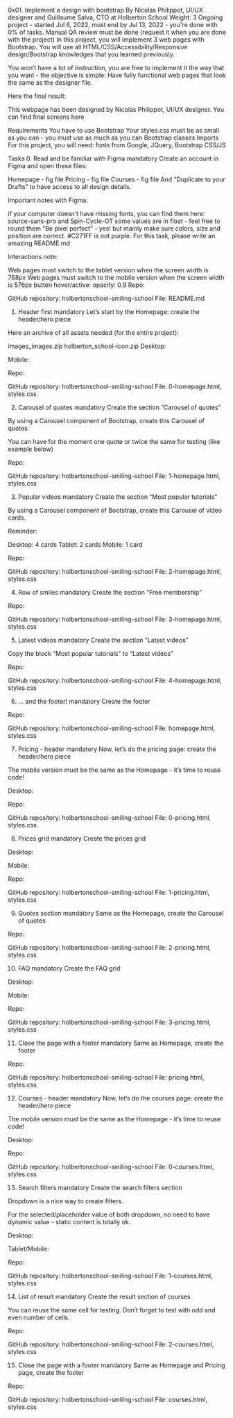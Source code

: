 0x01. Implement a design with bootstrap
 By Nicolas Philippot, UI/UX designer and Guillaume Salva, CTO at Holberton School
 Weight: 3
 Ongoing project - started Jul 6, 2022, must end by Jul 13, 2022 - you're done with 0% of tasks.
 Manual QA review must be done (request it when you are done with the project)
In this project, you will implement 3 web pages with Bootstrap. You will use all HTML/CSS/Accessibility/Responsive design/Bootstrap knowledges that you learned previously.

You won’t have a lot of instruction, you are free to implement it the way that you want - the objective is simple: Have fully functional web pages that look the same as the designer file.

Here the final result:



This webpage has been designed by Nicolas Philippot, UI/UX designer. You can find final screens here

Requirements
You have to use Bootstrap
Your styles.css must be as small as you can - you must use as much as you can Bootstrap classes
Imports
For this project, you will need: fonts from Google, JQuery, Bootstrap CSS/JS

<link href="https://fonts.googleapis.com/css?family=Source+Sans+Pro&display=swap" rel="stylesheet">
<link href="https://fonts.googleapis.com/css?family=Coiny&display=swap" rel="stylesheet">

<script src="https://code.jquery.com/jquery-3.4.1.min.js" integrity="sha256-CSXorXvZcTkaix6Yvo6HppcZGetbYMGWSFlBw8HfCJo=" crossorigin="anonymous"></script>
<script src="https://stackpath.bootstrapcdn.com/bootstrap/4.4.1/js/bootstrap.min.js" integrity="sha384-wfSDF2E50Y2D1uUdj0O3uMBJnjuUD4Ih7YwaYd1iqfktj0Uod8GCExl3Og8ifwB6" crossorigin="anonymous"></script>
<script src="https://cdnjs.cloudflare.com/ajax/libs/popper.js/1.12.9/umd/popper.min.js" integrity="sha384-ApNbgh9B+Y1QKtv3Rn7W3mgPxhU9K/ScQsAP7hUibX39j7fakFPskvXusvfa0b4Q" crossorigin="anonymous"></script>

<link rel="stylesheet" href="https://stackpath.bootstrapcdn.com/bootstrap/4.4.1/css/bootstrap.min.css" integrity="sha384-Vkoo8x4CGsO3+Hhxv8T/Q5PaXtkKtu6ug5TOeNV6gBiFeWPGFN9MuhOf23Q9Ifjh" crossorigin="anonymous">
Tasks
0. Read and be familiar with Figma
mandatory
Create an account in Figma and open these files:

Homepage - fig file
Pricing - fig file
Courses - fig file
And “Duplicate to your Drafts” to have access to all design details.



Important notes with Figma:

if your computer doesn’t have missing fonts, you can find them here: source-sans-pro and Spin-Cycle-OT
some values are in float - feel free to round them
“Be pixel perfect” - yes! but mainly make sure colors, size and position are correct. #C271FF is not purple.
For this task, please write an amazing README.md

Interactions note:

Web pages must switch to the tablet version when the screen width is 768px
Web pages must switch to the mobile version when the screen width is 576px
button hover/active: opacity: 0.9
Repo:

GitHub repository: holbertonschool-smiling-school
File: README.md
 
1. Header first
mandatory
Let’s start by the Homepage: create the header/hero piece

Here an archive of all assets needed (for the entire project):

images_images.zip
holberton_school-icon.zip
Desktop:



Mobile:



Repo:

GitHub repository: holbertonschool-smiling-school
File: 0-homepage.html, styles.css
 
2. Carousel of quotes
mandatory
Create the section “Carousel of quotes”

By using a Carousel component of Bootstrap, create this Carousel of quotes.

You can have for the moment one quote or twice the same for testing (like example below)



Repo:

GitHub repository: holbertonschool-smiling-school
File: 1-homepage.html, styles.css
 
3. Popular videos
mandatory
Create the section “Most popular tutorials”

By using a Carousel component of Bootstrap, create this Carousel of video cards.

Reminder:

Desktop: 4 cards
Tablet: 2 cards
Mobile: 1 card


Repo:

GitHub repository: holbertonschool-smiling-school
File: 2-homepage.html, styles.css
 
4. Row of smiles
mandatory
Create the section “Free membership”



Repo:

GitHub repository: holbertonschool-smiling-school
File: 3-homepage.html, styles.css
 
5. Latest videos
mandatory
Create the section “Latest videos”

Copy the block “Most popular tutorials” to “Latest videos”

Repo:

GitHub repository: holbertonschool-smiling-school
File: 4-homepage.html, styles.css
 
6. ... and the footer!
mandatory
Create the footer



Repo:

GitHub repository: holbertonschool-smiling-school
File: homepage.html, styles.css
 
7. Pricing - header
mandatory
Now, let’s do the pricing page: create the header/hero piece

The mobile version must be the same as the Homepage - it’s time to reuse code!

Desktop:



Repo:

GitHub repository: holbertonschool-smiling-school
File: 0-pricing.html, styles.css
 
8. Prices grid
mandatory
Create the prices grid

Desktop:



Mobile:



Repo:

GitHub repository: holbertonschool-smiling-school
File: 1-pricing.html, styles.css
 
9. Quotes section
mandatory
Same as the Homepage, create the Carousel of quotes

Repo:

GitHub repository: holbertonschool-smiling-school
File: 2-pricing.html, styles.css
 
10. FAQ
mandatory
Create the FAQ grid

Desktop:



Mobile:



Repo:

GitHub repository: holbertonschool-smiling-school
File: 3-pricing.html, styles.css
 
11. Close the page with a footer
mandatory
Same as Homepage, create the footer

Repo:

GitHub repository: holbertonschool-smiling-school
File: pricing.html, styles.css
 
12. Courses - header
mandatory
Now, let’s do the courses page: create the header/hero piece

The mobile version must be the same as the Homepage - it’s time to reuse code!

Desktop:



Repo:

GitHub repository: holbertonschool-smiling-school
File: 0-courses.html, styles.css
 
13. Search filters
mandatory
Create the search filters section

Dropdown is a nice way to create filters.

For the selected/placeholder value of both dropdown, no need to have dynamic value - static content is totally ok.

Desktop:



Tablet/Mobile:



Repo:

GitHub repository: holbertonschool-smiling-school
File: 1-courses.html, styles.css
 
14. List of result
mandatory
Create the result section of courses

You can reuse the same cell for testing. Don’t forget to test with odd and even number of cells.



Repo:

GitHub repository: holbertonschool-smiling-school
File: 2-courses.html, styles.css
 
15. Close the page with a footer
mandatory
Same as Homepage and Pricing page, create the footer

Repo:

GitHub repository: holbertonschool-smiling-school
File: courses.html, styles.css
